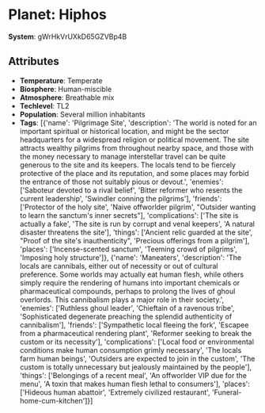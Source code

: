 # Planet: Hiphos

**System**: gWrHkVrUXkD65GZVBp4B

## Attributes
- **Temperature**: Temperate
- **Biosphere**: Human-miscible
- **Atmosphere**: Breathable mix
- **Techlevel**: TL2
- **Population**: Several million inhabitants
- **Tags**: [{'name': 'Pilgrimage Site', 'description': 'The world is noted for an important spiritual or historical location, and might be the sector headquarters for a widespread religion or political movement. The site attracts wealthy pilgrims from throughout nearby space, and those with the money necessary to manage interstellar travel can be quite generous to the site and its keepers. The locals tend to be fiercely protective of the place and its reputation, and some places may forbid the entrance of those not suitably pious or devout.', 'enemies': ['Saboteur devoted to a rival belief', 'Bitter reformer who resents the current leadership', 'Swindler conning the pilgrims'], 'friends': ['Protector of the holy site', 'Naive offworlder pilgrim', "Outsider wanting to learn the sanctum's inner secrets"], 'complications': ['The site is actually a fake', 'The site is run by corrupt and venal keepers', 'A natural disaster threatens the site'], 'things': ['Ancient relic guarded at the site', "Proof of the site's inauthenticity", 'Precious offerings from a pilgrim'], 'places': ['Incense-scented sanctum', 'Teeming crowd of pilgrims', 'Imposing holy structure']}, {'name': 'Maneaters', 'description': 'The locals are cannibals, either out of necessity or out of cultural preference. Some worlds may actually eat human flesh, while others simply require the rendering of humans into important chemicals or pharmaceutical compounds, perhaps to prolong the lives of ghoul overlords. This cannibalism plays a major role in their society.', 'enemies': ['Ruthless ghoul leader', 'Chieftain of a ravenous tribe', 'Sophisticated degenerate preaching the splendid authenticity of cannibalism'], 'friends': ['Sympathetic local fleeing the fork', 'Escapee from a pharmaceutical rendering plant', 'Reformer seeking to break the custom or its necessity'], 'complications': ['Local food or environmental conditions make human consumption grimly necessary', 'The locals farm human beings', 'Outsiders are expected to join in the custom', 'The custom is totally unnecessary but jealously maintained by the people'], 'things': ['Belongings of a recent meal', 'An offworlder VIP due for the menu', 'A toxin that makes human flesh lethal to consumers'], 'places': ['Hideous human abattoir', 'Extremely civilized restaurant', 'Funeral-home-cum-kitchen']}]

